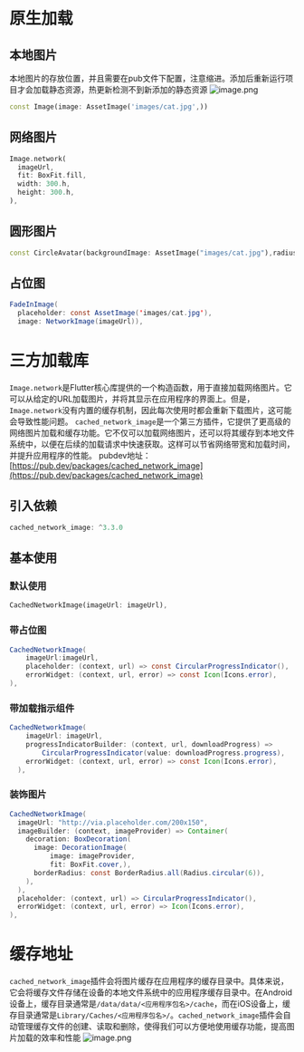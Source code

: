 # 原生加载
## 本地图片
本地图片的存放位置，并且需要在pub文件下配置，注意缩进。添加后重新运行项目才会加载静态资源，热更新检测不到新添加的静态资源
![image.png](https://cdn.nlark.com/yuque/0/2023/png/32682386/1695609753091-044cb12e-2662-46ef-8848-c916399ac34b.png#averageHue=%23516b3f&clientId=udf5fd12e-6cd5-4&from=paste&height=688&id=u58566688&originHeight=1032&originWidth=1920&originalType=binary&ratio=1.5&rotation=0&showTitle=false&size=502794&status=done&style=none&taskId=u2c23f796-2804-46fa-9f8d-d04a000dd61&title=&width=1280)
```dart
const Image(image: AssetImage('images/cat.jpg',))
```
## 网络图片
```dart
Image.network(
  imageUrl,
  fit: BoxFit.fill,
  width: 300.h,
  height: 300.h,
),
```
## 圆形图片
```dart
const CircleAvatar(backgroundImage: AssetImage("images/cat.jpg"),radius: 50,)
```
## 占位图
```java
FadeInImage(
  placeholder: const AssetImage('images/cat.jpg'),
  image: NetworkImage(imageUrl)),
```
# 三方加载库
`Image.network`是Flutter核心库提供的一个构造函数，用于直接加载网络图片。它可以从给定的URL加载图片，并将其显示在应用程序的界面上。但是，`Image.network`没有内置的缓存机制，因此每次使用时都会重新下载图片，这可能会导致性能问题。
`cached_network_image`是一个第三方插件，它提供了更高级的网络图片加载和缓存功能。它不仅可以加载网络图片，还可以将其缓存到本地文件系统中，以便在后续的加载请求中快速获取。这样可以节省网络带宽和加载时间，并提升应用程序的性能。
pubdev地址：[https://pub.dev/packages/cached_network_image](https://pub.dev/packages/cached_network_image)
## 引入依赖
```java
cached_network_image: ^3.3.0
```
## 基本使用
### 默认使用
```dart
CachedNetworkImage(imageUrl: imageUrl),
```
### 带占位图
```java
CachedNetworkImage(
    imageUrl:imageUrl,
    placeholder: (context, url) => const CircularProgressIndicator(),
    errorWidget: (context, url, error) => const Icon(Icons.error),
),
```
### 带加载指示组件
```java
CachedNetworkImage(
    imageUrl: imageUrl,
    progressIndicatorBuilder: (context, url, downloadProgress) =>
        CircularProgressIndicator(value: downloadProgress.progress),
    errorWidget: (context, url, error) => const Icon(Icons.error),
  ),
```
### 装饰图片
```java
CachedNetworkImage(
  imageUrl: "http://via.placeholder.com/200x150",
  imageBuilder: (context, imageProvider) => Container(
    decoration: BoxDecoration(
      image: DecorationImage(
          image: imageProvider,
          fit: BoxFit.cover,),
      borderRadius: const BorderRadius.all(Radius.circular(6)),
    ),
  ),
  placeholder: (context, url) => CircularProgressIndicator(),
  errorWidget: (context, url, error) => Icon(Icons.error),
),
```
# 缓存地址
`cached_network_image`插件会将图片缓存在应用程序的缓存目录中。具体来说，它会将缓存文件存储在设备的本地文件系统中的应用程序缓存目录中。在Android设备上，缓存目录通常是`/data/data/<应用程序包名>/cache`，而在iOS设备上，缓存目录通常是`Library/Caches/<应用程序包名>/`。`cached_network_image`插件会自动管理缓存文件的创建、读取和删除，使得我们可以方便地使用缓存功能，提高图片加载的效率和性能
![image.png](https://cdn.nlark.com/yuque/0/2023/png/32682386/1701869565950-84e623b9-55ca-40f7-8087-f64c5ed87c7b.png#averageHue=%232f3339&clientId=ud6f1477a-fbf3-4&from=paste&height=447&id=ua3719d7f&originHeight=670&originWidth=661&originalType=binary&ratio=1.5&rotation=0&showTitle=false&size=118006&status=done&style=none&taskId=u90e4c4f4-7d83-4833-abec-14c047df3f1&title=&width=440.6666666666667)
